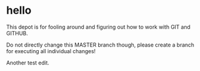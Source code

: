# hello

This depot is for fooling around and figuring out how to work with GIT and GITHUB.

Do not directly change this MASTER branch though, please create a branch for executing all individual changes!

Another test edit.
